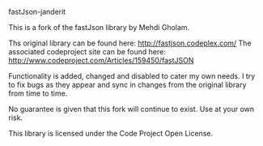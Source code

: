 
fastJson-janderit

This is a fork of the fastJson library by Mehdi Gholam.

Ths original library can be found here:
http://fastjson.codeplex.com/
The associated codeproject site can be found here:
http://www.codeproject.com/Articles/159450/fastJSON

Functionality is added, changed and disabled to cater my own needs.
I try to fix bugs as they appear and sync in changes from the original library from time to time.

No guarantee is given that this fork will continue to exist. Use at your own risk.


This library is licensed under the Code Project Open License.

